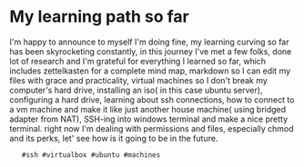 # My learning path so far

I'm happy to announce to myself I'm doing fine, my learning curving so far has been skyrocketing constantly, in this journey I've met a few folks, done lot of research
and I'm grateful for everything I learned so far, which includes zettelkasten for a complete mind map, markdown so I can edit my files with grace and practicality,
virtual machines so  I don't break my computer's hard drive, installing an iso( in this case ubuntu server), configuring a hard drive, learning about ssh connections, how
to connect to a vm machine and make it like just another house machine( using bridged adapter from NAT), SSH-ing into windows terminal and make a nice pretty terminal.
right now I'm dealing with permissions and files, especially chmod and its perks, let' see how is it going to be in the future.

       #ssh #virtualbox #ubuntu #machines 
